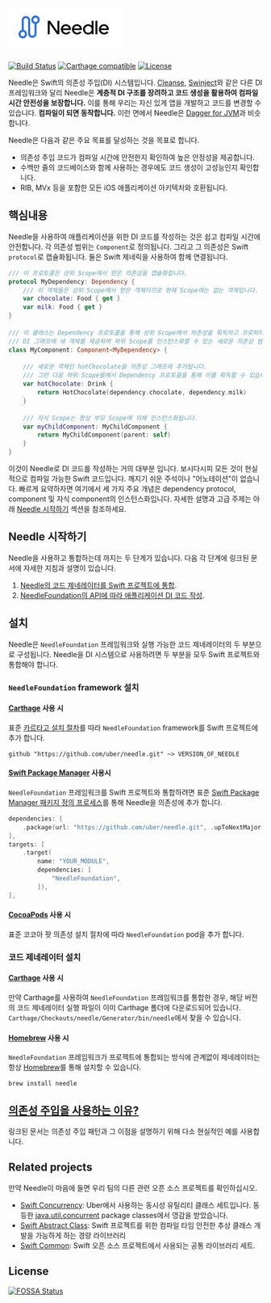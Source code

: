 # ![](Images/logo.png)

[![Build Status](https://travis-ci.com/uber/needle.svg?branch=master)](https://travis-ci.com/uber/needle?branch=master)
[![Carthage compatible](https://img.shields.io/badge/Carthage-compatible-4BC51D.svg?style=flat)](https://github.com/Carthage/Carthage)
[![License](https://img.shields.io/badge/License-Apache%202.0-blue.svg)](https://opensource.org/licenses/Apache-2.0)

Needle은 Swift의 의존성 주입(DI) 시스템입니다. [Cleanse](https://github.com/square/Cleanse), [Swinject](https://github.com/Swinject/Swinject)와 같은 다른 DI 프레임워크와 달리 Needle은 **계층적 DI 구조를 장려하고 코드 생성을 활용하여 컴파일 시간 안전성을 보장합니다.** 이를 통해 우리는 자신 있게 앱을 개발하고 코드를 변경할 수 있습니다. **컴파일이 되면 동작합니다.** 이런 면에서 Needle은 [Dagger for JVM](https://google.github.io/dagger/)과 비슷합니다.

Needle은 다음과 같은 주요 목표를 달성하는 것을 목표로 합니다.

- 의존성 주입 코드가 컴파일 시간에 안전한지 확인하여 높은 안정성을 제공합니다.
- 수백만 줄의 코드베이스와 함께 사용하는 경우에도 코드 생성이 고성능인지 확인합니다.
- RIB, MVx 등을 포함한 모든 iOS 애플리케이션 아키텍처와 호환됩니다.

## 핵심내용

Needle을 사용하여 애플리케이션을 위한 DI 코드를 작성하는 것은 쉽고 컴파일 시간에 안전합니다. 각 의존성 범위는 `Component`로 정의됩니다. 그리고 그 의존성은 Swift `protocol`로 캡슐화됩니다. 둘은 Swift 제네릭을 사용하여 함께 연결됩니다.

```swift
/// 이 프로토콜은 상위 Scope에서 얻은 의존성을 캡슐화합니다.
protocol MyDependency: Dependency {
    /// 이 객체들은 상위 Scope에서 얻은 객체이므로 현재 Scope에는 없는 객체입니다.
    var chocolate: Food { get }
    var milk: Food { get }
}

/// 이 클래스는 Dependency 프로토콜을 통해 상위 Scope에서 의존성을 획득하고 프로퍼티들을 선언하여
/// DI 그래프에 새 객체를 제공하며 하위 Scope를 인스턴스화할 수 있는 새로운 의존성 범위를 정의합니다.
class MyComponent: Component<MyDependency> {

    /// 새로운 객체인 hotChocolate을 의존성 그래프에 추가됩니다.
    /// 그런 다음 하위 Scope들에서 Dependency 프로토콜을 통해 이를 획득할 수 있습니다.
    var hotChocolate: Drink {
        return HotChocolate(dependency.chocolate, dependency.milk)
    }

    /// 자식 Scope는 항상 부모 Scope에 의해 인스턴스화됩니다.
    var myChildComponent: MyChildComponent {
        return MyChildComponent(parent: self)
    }
}
```

이것이 Needle로 DI 코드를 작성하는 거의 대부분 입니다. 보시다시피 모든 것이 현실적으로 컴파일 가능한 Swift 코드입니다. 깨지기 쉬운 주석이나 "어노테이션"이 없습니다. 빠르게 요약하자면 여기에서 세 가지 주요 개념은 dependency protocol, component 및 자식 component의 인스턴스화입니다. 자세한 설명과 고급 주제는 아래 [Needle 시작하기](#Needle-시작하기) 섹션을 참조하세요.

## Needle 시작하기

Needle을 사용하고 통합하는데 까지는 두 단계가 있습니다. 다음 각 단계에 링크된 문서에 자세한 지침과 설명이 있습니다.

1. [Needle의 코드 제네레이터를 Swift 프로젝트에 통합](./GENERATOR.md).
2. [NeedleFoundation의 API에 따라 애플리케이션 DI 코드 작성](./API.md).

## 설치

Needle은 `NeedleFoundation` 프레임워크와 실행 가능한 코드 제네레이터의 두 부분으로 구성됩니다. Needle을 DI 시스템으로 사용하려면 두 부분을 모두 Swift 프로젝트와 통합해야 합니다.

### `NeedleFoundation` framework 설치

#### [Carthage](https://github.com/Carthage/Carthage) 사용 시

표준 [카르타고 설치 절차](https://github.com/Carthage/Carthage#quick-start)를 따라 `NeedleFoundation` framework를 Swift 프로젝트에 추가 합니다.
```
github "https://github.com/uber/needle.git" ~> VERSION_OF_NEEDLE
```

#### [Swift Package Manager](https://github.com/apple/swift-package-manager) 사용시

`NeedleFoundation` 프레임워크를 Swift 프로젝트와 통합하려면 표준 [Swift Package Manager 패키지 정의 프로세스](https://github.com/apple/swift-package-manager/blob/master/Documentation/Usage.md)를 통해 Needle을 의존성에 추가 합니다.
```swift
dependencies: [
    .package(url: "https://github.com/uber/needle.git", .upToNextMajor(from: "VERSION_NUMBER")),
],
targets: [
    .target(
        name: "YOUR_MODULE",
        dependencies: [
            "NeedleFoundation",
        ]),
],
```

#### [CocoaPods](https://github.com/CocoaPods/CocoaPods)  사용 시

표준 코코아 팟 의존성 설치 절차에 따라 `NeedleFoundation` pod을 추가 합니다.

### 코드 제네레이터 설치

#### [Carthage](https://github.com/Carthage/Carthage) 사용 시

만약 Carthage를 사용하여 `NeedleFoundation` 프레임워크를 통합한 경우, 해당 버전의 코드 제네레이터 실행 파일이 이미 Carthage 폴더에 다운로드되어 있습니다. `Carthage/Checkouts/needle/Generator/bin/needle`에서 찾을 수 있습니다.

#### [Homebrew](https://github.com/Homebrew/brew) 사용 시

`NeedleFoundation` 프레임워크가 프로젝트에 통합되는 방식에 관계없이 제네레이터는 항상 [Homebrew](https://github.com/Homebrew/brew)를 통해 설치할 수 있습니다.
```
brew install needle
```

## [의존성 주입을 사용하는 이유?](./WHY_DI.md)

링크된 문서는 의존성 주입 패턴과 그 이점을 설명하기 위해 다소 현실적인 예를 사용합니다.

## Related projects

만약 Needle이 마음에 들면 우리 팀의 다른 관련 오픈 소스 프로젝트를 확인하십시오.
- [Swift Concurrency](https://github.com/uber/swift-concurrency): Uber에서 사용하는 동시성 유틸리티 클래스 세트입니다. 동등한 [java.util.concurrent](https://docs.oracle.com/javase/8/docs/api/java/util/concurrent/package-summary.html) package classes에서 영감을 받았습니다.
- [Swift Abstract Class](https://github.com/uber/swift-abstract-class): Swift 프로젝트를 위한 컴파일 타임 안전한 추상 클래스 개발을 가능하게 하는 경량 라이브러리
- [Swift Common](https://github.com/uber/swift-common): Swift 오픈 소스 프로젝트에서 사용되는 공통 라이브러리 세트.

## License
[![FOSSA Status](https://app.fossa.io/api/projects/git%2Bgithub.com%2Fuber%2Fswift-concurrency.svg?type=large)](https://app.fossa.io/projects/git%2Bgithub.com%2Fuber%2Fswift-concurrency?ref=badge_large)
